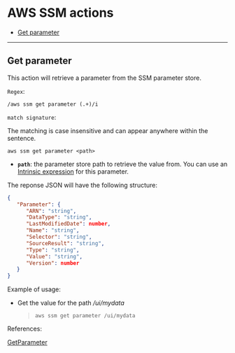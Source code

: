 # AWS SSM actions

- [Get parameter](#get-parameter)

---

## Get parameter

This action will retrieve a parameter from the SSM parameter store.

`Regex`:

```shell
/aws ssm get parameter (.+)/i
```

`match signature`:

The matching is case insensitive and can appear anywhere within the sentence.

```shell
aws ssm get parameter <path>
```
- **`path`**: the parameter store path to retrieve the value from. You can use an [Intrinsic expression](#intrinsic_expression.md) for this parameter.

The reponse JSON will have the following structure:

```json
{
   "Parameter": { 
      "ARN": "string",
      "DataType": "string",
      "LastModifiedDate": number,
      "Name": "string",
      "Selector": "string",
      "SourceResult": "string",
      "Type": "string",
      "Value": "string",
      "Version": number
   }
}
```

Example of usage:

- Get the value for the path */ui/mydata*

    > `aws ssm get parameter /ui/mydata`

References:

[GetParameter](https://docs.aws.amazon.com/systems-manager/latest/APIReference/API_GetParameter.html)